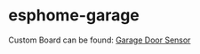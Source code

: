 # esphome-garage
Custom Board can be found: [Garage Door Sensor](https://easyeda.com/sjhilt/ha_sensor_copy)
